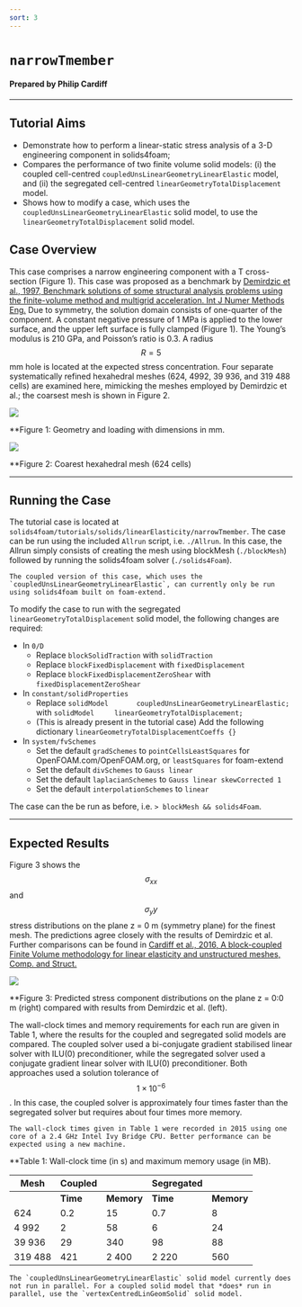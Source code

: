 ```yaml
---
sort: 3
---
```


# `narrowTmember`

#### Prepared by Philip Cardiff

---

## Tutorial Aims

- Demonstrate how to perform a linear-static stress analysis of a 3-D engineering component in solids4foam;
- Compares the performance of two finite volume solid models: (i) the coupled cell-centred `coupledUnsLinearGeometryLinearElastic` model, and (ii) the segregated cell-centred `linearGeometryTotalDisplacement` model.
- Shows how to modify a case, which uses the `coupledUnsLinearGeometryLinearElastic` solid model, to use the `linearGeometryTotalDisplacement` solid model.


## Case Overview

This case comprises a narrow engineering component with a T cross-section (Figure 1). This case was proposed as a benchmark by [Demirdzic et al., 1997, Benchmark solutions of some structural analysis problems using the finite-volume method and multigrid acceleration. Int J Numer Methods Eng.](http://refhub.elsevier.com/S0045-7949(16)30604-6/h0015) Due to symmetry, the solution domain consists of one-quarter of the component. A constant negative pressure of 1 MPa is applied to the lower surface, and the upper left surface is fully clamped (Figure 1). The Young’s modulus is 210 GPa, and Poisson’s ratio is 0.3. A radius $$R = 5$$ mm hole is located at the expected stress concentration. Four separate systematically refined hexahedral meshes (624, 4992, 39 936, and 319 488 cells) are examined here, mimicking the meshes employed by Demirdzic et al.; the coarsest mesh is shown in Figure 2.

![](images/narrowTmember-geometry.png)

**Figure 1: Geometry and loading with dimensions in mm.

![](images/narrowTmember-mesh.png)

**Figure 2: Coarest hexahedral mesh (624 cells)


---

## Running the Case

The tutorial case is located at `solids4foam/tutorials/solids/linearElasticity/narrowTmember`. The case can be run using the included `Allrun` script, i.e. `./Allrun`. In this case, the Allrun simply consists of creating the mesh using blockMesh (`./blockMesh`) followed by running the solids4foam solver (`./solids4Foam`).

```warning
The coupled version of this case, which uses the `coupledUnsLinearGeometryLinearElastic`, can currently only be run using solids4foam built on foam-extend.
```

To modify the case to run with the segregated `linearGeometryTotalDisplacement` solid model, the following changes are required:
- In `0/D`
  - Replace `blockSolidTraction` with `solidTraction`
  - Replace `blockFixedDisplacement` with `fixedDisplacement`
  - Replace `blockFixedDisplacementZeroShear` with `fixedDisplacementZeroShear`
- In `constant/solidProperties`
  - Replace `solidModel       coupledUnsLinearGeometryLinearElastic;` with `solidModel     linearGeometryTotalDisplacement;`
  - (This is already present in the tutorial case) Add the following dictionary `linearGeometryTotalDisplacementCoeffs {}`
- In `system/fvSchemes`
  - Set the default `gradSchemes` to `pointCellsLeastSquares` for OpenFOAM.com/OpenFOAM.org, or `leastSquares` for foam-extend
  - Set the default `divSchemes` to `Gauss linear`
  - Set the default `laplacianSchemes` to `Gauss linear skewCorrected 1`
  - Set the default `interpolationSchemes` to `linear`

The case can the be run as before, i.e. `> blockMesh && solids4Foam`.

---

## Expected Results

Figure 3 shows the $$\sigma_{xx}$$ and $$\sigma_yy$$ stress distributions on the plane z = 0 m (symmetry plane) for the finest mesh. The predictions agree closely with the results of Demirdzic et al. Further comparisons can be found in [Cardiff et al., 2016, A block-coupled Finite Volume methodology for linear elasticity and unstructured meshes, Comp. and Struct.](https://www.sciencedirect.com/science/article/pii/S0045794916306046)

![](images/narrowTmember-stress-results.png)

**Figure 3: Predicted stress component distributions on the plane z = 0:0 m (right) compared with results from Demirdzic et al. (left).

The wall-clock times and memory requirements for each run are given in Table 1, where the results for the coupled and segregated solid models are compared. The coupled solver used a bi-conjugate gradient stabilised linear solver with ILU(0) preconditioner, while the segregated solver used a conjugate gradient linear solver with ILU(0) preconditioner. Both approaches used a solution tolerance of $$1 \times 10^{-6}$$. In this case, the coupled solver is approximately four times faster than the segregated solver but requires about four times more memory.

```note
The wall-clock times given in Table 1 were recorded in 2015 using one core of a 2.4 GHz Intel Ivy Bridge CPU. Better performance can be expected using a new machine.
```

**Table 1: Wall-clock time (in s) and maximum memory usage (in MB).

| Mesh        | Coupled  |            | Segregated |            |
| ----------- | -------- | ---------- | ---------- | ---------- |
|             | **Time** | **Memory** | **Time**   | **Memory** |
| 624         | 0.2      | 15         | 0.7        | 8          |
| 4 992       | 2        | 58         | 6          | 24         |
| 39 936      | 29       | 340        | 98         | 88         |
| 319 488     | 421      | 2 400      | 2 220      | 560        |

```warning
The `coupledUnsLinearGeometryLinearElastic` solid model currently does not run in parallel. For a coupled solid model that *does* run in parallel, use the `vertexCentredLinGeomSolid` solid model.
```
